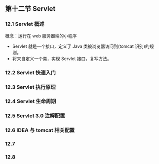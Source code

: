 ## 第十二节 Servlet

### 12.1 Servlet 概述

概念：运行在 web 服务器端的小程序
   * Servlet 就是一个接口，定义了 Java 类被浏览器访问到(tomcat 识别)的规则。
   * 将来自定义一个类，实现 Servlet 接口，复写方法。


### 12.2 Servlet 快速入门





### 12.3 Servlet 执行原理

 
  
   
### 12.4 Servlet 生命周期

      
            
                  
### 12.5 Servlet 3.0 注解配置 

### 12.6 IDEA 与 tomcat 相关配置

### 12.7

### 12.8     


                           
                                                      
                                                                                                            